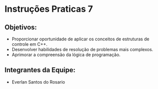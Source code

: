 # Instruções Praticas 7

## Objetivos:

* Proporcionar oportunidade de aplicar os conceitos de estruturas de 
controle em C++.
* Desenvolver habilidades de resolução de 
problemas mais complexos.
* Aprimorar a compreensão da lógica 
de programação.

## Integrantes da Equipe:

* Everlan Santos do Rosario


